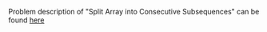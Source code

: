 Problem description of "Split Array into Consecutive Subsequences" can be found [here](https://leetcode.com/problems/split-array-into-consecutive-subsequences/)